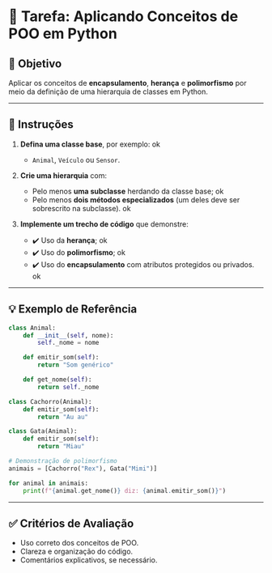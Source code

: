 # 🧩 Tarefa: Aplicando Conceitos de POO em Python

## 🎯 Objetivo
Aplicar os conceitos de **encapsulamento**, **herança** e **polimorfismo** 
por meio da definição de uma hierarquia de classes em Python.

---

## 📝 Instruções

1. **Defina uma classe base**, por exemplo: ok
   - `Animal`, `Veículo` ou `Sensor`.

2. **Crie uma hierarquia** com:
   - Pelo menos **uma subclasse** herdando da classe base; ok
   - Pelo menos **dois métodos especializados** (um deles deve ser sobrescrito na subclasse). ok

3. **Implemente um trecho de código** que demonstre:
   - ✔️ Uso da **herança**; ok
   - ✔️ Uso do **polimorfismo**; ok
   - ✔️ Uso do **encapsulamento** com atributos protegidos ou privados. ok

---

## 💡 Exemplo de Referência

```python
class Animal:
    def __init__(self, nome):
        self._nome = nome

    def emitir_som(self):
        return "Som genérico"

    def get_nome(self):
        return self._nome

class Cachorro(Animal):
    def emitir_som(self):
        return "Au au"

class Gata(Animal):
    def emitir_som(self):
        return "Miau"

# Demonstração de polimorfismo
animais = [Cachorro("Rex"), Gata("Mimi")]

for animal in animais:
    print(f"{animal.get_nome()} diz: {animal.emitir_som()}")
```

---

## ✅ Critérios de Avaliação

- Uso correto dos conceitos de POO.
- Clareza e organização do código.
- Comentários explicativos, se necessário.
